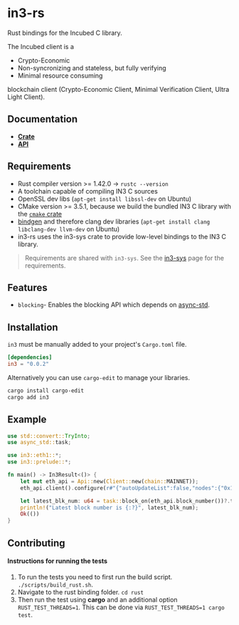 # in3-rs
Rust bindings for the Incubed C library.

The Incubed client is a
* Crypto-Economic
* Non-syncronizing and stateless, but fully verifying
* Minimal resource consuming

blockchain client (Crypto-Economic Client, Minimal Verification Client, Ultra Light Client).

## Documentation
* **[Crate](https://crates.io/crates/in3)**
* **[API](https://docs.rs/in3/)**

## Requirements
* Rust compiler version >= 1.42.0 -> `rustc --version`
* A toolchain capable of compiling IN3 C sources
* OpenSSL dev libs (`apt-get install libssl-dev` on Ubuntu)
* CMake version >= 3.5.1, because we build the bundled IN3 C library with the [`cmake` crate](https://github.com/alexcrichton/cmake-rs)
* [bindgen](https://github.com/rust-lang/rust-bindgen) and therefore clang dev libraries (`apt-get install clang libclang-dev llvm-dev` on Ubuntu)
* in3-rs uses the in3-sys crate to provide low-level bindings to the IN3 C library.

> Requirements are shared with `in3-sys`. See the [in3-sys](https://github.com/slockit/in3-c/tree/master/rust/in3-sys) page for the requirements.


## Features
* `blocking`- Enables the blocking API which depends on [async-std](https://github.com/async-rs/async-std).

## Installation
`in3` must be manually added to your project's `Cargo.toml` file.

```toml
[dependencies]
in3 = "0.0.2"
```

Alternatively you can use `cargo-edit` to manage your libraries.

```bash
cargo install cargo-edit
cargo add in3
```

## Example
```rust
use std::convert::TryInto;
use async_std::task;

use in3::eth1::*;
use in3::prelude::*;

fn main() -> In3Result<()> {
    let mut eth_api = Api::new(Client::new(chain::MAINNET));
    eth_api.client().configure(r#"{"autoUpdateList":false,"nodes":{"0x1":{"needsUpdate":false}}}}"#)?;

    let latest_blk_num: u64 = task::block_on(eth_api.block_number())?.try_into()?;
    println!("Latest block number is {:?}", latest_blk_num);
    Ok(())
}
```

## Contributing

#### Instructions for running the tests

1. To run the tests you need to first run the build script. `./scripts/build_rust.sh`.
2. Navigate to the rust binding folder. `cd rust`
3. Then run the test using **cargo** and an additional option `RUST_TEST_THREADS=1`. This can be done via `RUST_TEST_THREADS=1 cargo test`.
